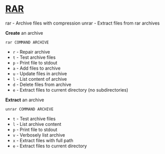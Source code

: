 # [RAR](https://manpages.ubuntu.com/manpages/focal/en/man1/rar.1.html)
rar - Archive files with compression
unrar - Extract files from rar archives

__Create__ an archive
```
rar COMMAND ARCHIVE
```
- `r` - Repair archive
- `t` - Test archive files
- `p` - Print file to stdout
- `a` - Add files to archive
- `u` - Update files in archive
- `l` - List content of archive
- `d` - Delete files from archive
- `e` - Extract files to current directory (no subdirectories)

__Extract__ an archive
```
unrar COMMAND ARCHIVE
```
- `t` - Test archive files
- `l` - List archive content
- `p` - Print file to stdout
- `v` - Verbosely list archive
- `x` - Extract files with full path
- `e` - Extract files to current directory
